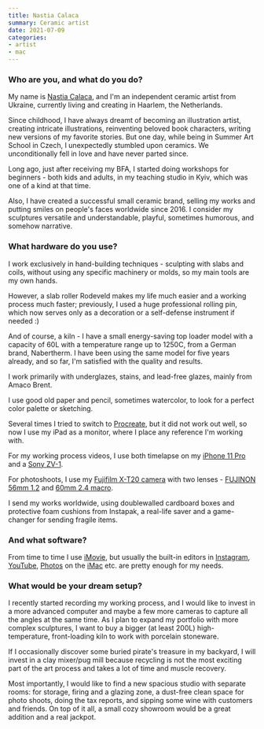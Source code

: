 ```yaml
---
title: Nastia Calaca
summary: Ceramic artist
date: 2021-07-09
categories:
- artist
- mac
---
```


### Who are you, and what do you do?

My name is [Nastia Calaca](https://www.instagram.com/calacaceramicart/ "Nastia's Instagram account."), and I'm an independent ceramic artist from Ukraine, currently living and creating in Haarlem, the Netherlands.

Since childhood, I have always dreamt of becoming an illustration artist, creating intricate illustrations, reinventing beloved book characters, writing new versions of my favorite stories. But one day, while being in Summer Art School in Czech, I unexpectedly stumbled upon ceramics. We unconditionally fell in love and have never parted since.

Long ago, just after receiving my BFA, I started doing workshops for beginners - both kids and adults, in my teaching studio in Kyiv, which was one of a kind at that time.

Also, I have created a successful small ceramic brand, selling my works and putting smiles on people's faces worldwide since 2016. I consider my sculptures versatile and understandable, playful, sometimes humorous, and somehow narrative.

### What hardware do you use?

I work exclusively in hand-building techniques - sculpting with slabs and coils, without using any specific machinery or molds, so my main tools are my own hands.

However, a slab roller Rodeveld makes my life much easier and a working process much faster; previously, I used a huge professional rolling pin, which now serves only as a decoration or a self-defense instrument if needed :) 

And of course, a kiln - I have a small energy-saving top loader model with a capacity of 60L with a temperature range up to 1250C, from a German brand, Nabertherm. I have been using the same model for five years already, and so far, I'm satisfied with the quality and results.

I work primarily with underglazes, stains, and lead-free glazes, mainly from Amaco Brent. 

I use good old paper and pencil, sometimes watercolor, to look for a perfect color palette or sketching.

Several times I tried to switch to [Procreate][procreate-ios], but it did not work out well, so now I use my iPad as a monitor, where I place any reference I'm working with.

For my working process videos, I use both timelapse on my [iPhone 11 Pro][iphone-11-pro] and a [Sony ZV-1][zv-1].

For photoshoots, I use my [Fujifilm X-T20 camera][x-t20] with two lenses - [FUJINON 56mm 1.2][fujinon-xf-56mm-f1.2] and [60mm 2.4 macro][fujinon-xf-60mm-f2.4].

I send my works worldwide, using doublewalled cardboard boxes and protective foam cushions from Instapak, a real-life saver and a game-changer for sending fragile items.

### And what software?

From time to time I use [iMovie][], but usually the built-in editors in [Instagram][], [YouTube][], [Photos][] on the [iMac][] etc. are pretty enough for my needs.

### What would be your dream setup?

I recently started recording my working process, and I would like to invest in a more advanced computer and maybe a few more cameras to capture all the angles at the same time. As I plan to expand my portfolio with more complex sculptures, I want to buy a bigger (at least 200L) high-temperature, front-loading kiln to work with porcelain stoneware.  

If I occasionally discover some buried pirate's treasure in my backyard, I will invest in a clay mixer/pug mill because recycling is not the most exciting part of the art process and takes a lot of time and muscle recovery.

Most importantly, I would like to find a new spacious studio with separate rooms: for storage, firing and a glazing zone, a dust-free clean space for photo shoots, doing the tax reports, and sipping some wine with customers and friends. On top of it all, a small cozy showroom would be a great addition and a real jackpot.

[fujinon-xf-56mm-f1.2]: http://web.archive.org/web/20201030051422/https://fujifilm-x.com/products/lenses/ "A camera lens."
[fujinon-xf-60mm-f2.4]: https://www.kenrockwell.com/fuji/x-mount-lenses/60mm-f24.htm "A macro lens."
[imac]: https://www.apple.com/imac-24/ "An all-in-one computer."
[imovie]: https://www.apple.com/imovie/ "A Mac OS X video editor, included in iLife."
[instagram]: https://www.instagram.com/ "A photo sharing service."
[iphone-11-pro]: https://en.wikipedia.org/wiki/IPhone_11_Pro "A 5.8 inch iOS phone."
[photos]: https://www.apple.com/macos/photos/ "A photo editor for Mac OS X."
[procreate-ios]: https://apps.apple.com/us/app/procreate/id425073498 "A powerful illustration app."
[x-t20]: http://web.archive.org/web/20201109102335/https://fujifilm-x.com/products/cameras/ "A 24 megapixel digital camera."
[youtube]: https://www.youtube.com/ "A web site for watching 80's TV commercials and bad mashups."
[zv-1]: https://electronics.sony.com/imaging/compact-cameras/all-vlog-compact-cameras/p/dczv1-w "A 20.1 megapixel digital camera."
